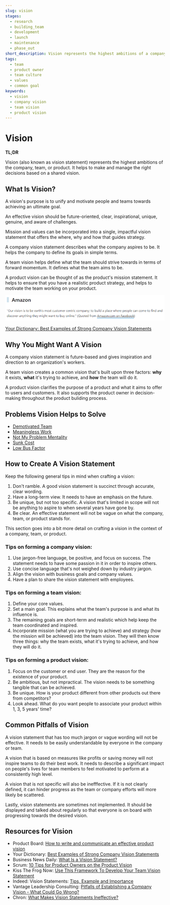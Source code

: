 ```yaml
---
slug: vision
stages:
  - research
  - building_team
  - development
  - launch
  - maintenance
  - phase_out
short_description: Vision represents the highest ambitions of a company, team, or product. Its purpose is to unify and motivate people and teams towards achieving an ultimate goal.
tags:
  - team
  - product owner
  - team culture
  - values
  - common goal
keywords:
  - vision
  - company vision
  - team vision
  - product vision
---
```


# Vision

**TL;DR**

Vision (also known as vision statement) represents the highest ambitions of the company, team, or product. It helps to make and manage the right decisions based on a shared vision.

## What Is Vision?

A vision's purpose is to unify and motivate people and teams towards achieving an ultimate goal.

An effective vision should be future-oriented, clear, inspirational, unique, genuine, and aware of challenges. 

Mission and values can be incorporated into a single, impactful vision statement that offers the where, why and how that guides strategy.

A company vision statement describes what the company aspires to be. It helps the company to define its goals in simple terms.

A team vision helps define what the team should strive towards in terms of forward momentum. It defines what the team aims to be.

A product vision can be thought of as the product's mission statement. It helps to ensure that you have a realistic product strategy, and helps to motivate the team working on your product.

![Vision](/files/vision_amazon.png)

[Your Dictionary: Best Examples of Strong Company Vision Statements](https://examples.yourdictionary.com/best-examples-of-a-vision-statement.html)

## Why You Might Want A Vision

A company vision statement is future-based and gives inspiration and direction to an organization's workers.

A team vision creates a common vision that's built upon three factors: **why** it exists, **what** it's trying to achieve, and **how** the team will do it.

A product vision clarifies the purpose of a product and what it aims to offer to users and customers. It also supports the product owner in decision-making throughout the product buliding process.

## Problems Vision Helps to Solve

- [Demotivated Team](/problems/demotivated-team)
- [Meaningless Work](/problems/meaningless-work)
- [Not My Problem Mentality](/problems/not-my-problem-mentality)
- [Sunk Cost](/problems/sunk-cost)
- [Low Bus Factor](/problems/low-bus-factor)

## How to Create A Vision Statement

Keep the following general tips in mind when crafting a vision:

1. Don't ramble. A good vision statement is succinct through accurate, clear wording.
2. Have a long-term view. It needs to have an emphasis on the future.
3. Be unique, but not too specific. A vision that's limited in scope will not be anything to aspire to when several years have gone by.
4. Be clear. An effective statement will not be vague on what the company, team, or product stands for.

This section goes into a bit more detail on crafting a vision in the context of a company, team, or product.

### Tips on forming a company vision:

1. Use jargon-free language, be positive, and focus on success. The statement needs to have some passion in it in order to inspire others.
2. Use concise language that's not weighed down by industry jargon.
3. Align the vision with business goals and company values.
4. Have a plan to share the vision statement with employees.

### Tips on forming a team vision:

1. Define your core values.
2. Set a main goal. This explains what the team's purpose is and what its influence is.
3. The remaining goals are short-term and realistic which help keep the team coordinated and inspired.
4. Incorporate mission (what you are trying to achieve) and strategy (how the mission will be achieved) into the team vision. They will then know three things: why the team exists, what it's trying to achieve, and how they will do it.

### Tips on forming a product vision:

1. Focus on the customer or end user. They are the reason for the existence of your product.
2. Be ambitious, but not impractical. The vision needs to be something tangible that can be achieved. 
3. Be unique. How is your product different from other products out there from competitors?
4. Look ahead. What do you want people to associate your product within 1, 3, 5 years' time?

## Common Pitfalls of Vision

A vision statement that has too much jargon or vague wording will not be effective. It needs to be easily understandable by everyone in the company or team. 

A vision that is based on measures like profits or saving money will not inspire teams to do their best work. It needs to describe a significant impact on people's lives for team members to feel motivated to perform at a consistently high level.

A vision that is not specific will also be inefffective. If it is not clearly defined, it can hinder progress as the team or company efforts will more likely be scattered.

Lastly, vision statements are sometimes not implemented. It should be displayed and talked about regularly so that everyone is on board with progressing towards the desired vision.

## Resources for Vision

- Product Board: [How to write and communicate an effective product vision](https://www.productboard.com/blog/write-product-vision/)
- Your Dictionary: [Best Examples of Strong Company Vision Statements](https://examples.yourdictionary.com/best-examples-of-a-vision-statement.html)
- Business News Daily: [What Is a Vision Statement?](https://www.businessnewsdaily.com/3882-vision-statement.html)
- Scrum: [10 Tips for Product Owners on the Product Vision](https://www.scrum.org/resources/blog/10-tips-product-owners-product-vision)
- Kiss The Frog Now: [Use This Framework To Develop Your Team Vision Statement](https://kissthefrognow.com/use-this-framework-to-develop-your-team-vision-statement/)
- Indeed: Vision Statements: [Tips, Example and Importance](https://www.indeed.com/career-advice/career-development/vision-statements/)
- Vantage Leadership Consulting: [Pitfalls of Establishing a Company Vision - What Could Go Wrong?](https://www.vantageleadership.com/our-blog/communicate-vision-effectively/)
- Chron: [What Makes Vision Statements Ineffective?](https://smallbusiness.chron.com/vision-statements-ineffective-35572.html)
